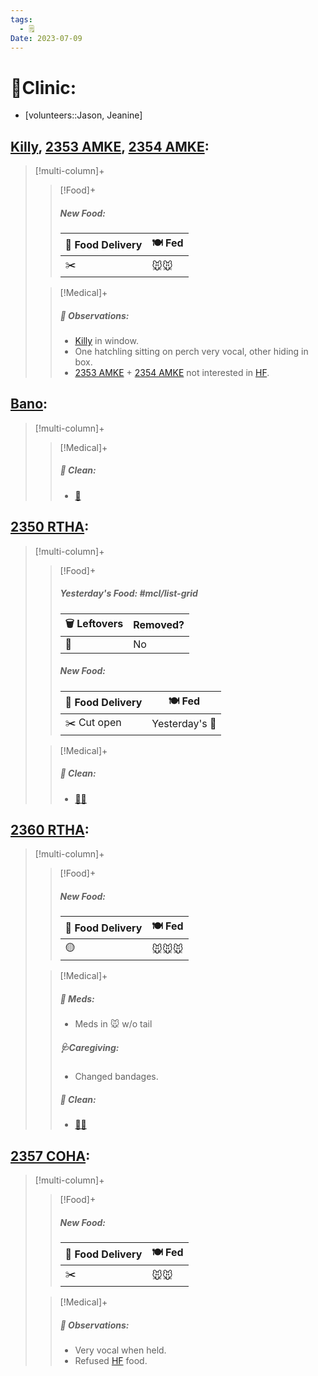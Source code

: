 ```yaml
---
tags:
  - 🗒️
Date: 2023-07-09
---
```


# 🏥Clinic:
- [volunteers::Jason, Jeanine]

## [Killy](../RARE%20Birds/Ed%20Birds/Killy.md), [2353 AMKE](../RARE%20Birds/2353%20AMKE.md), [2354 AMKE](../RARE%20Birds/2354%20AMKE.md):
> [!multi-column]+
>
>> [!Food]+
>> ##### New Food:
>> |🚚 Food Delivery| 🍽️ Fed|
>> |---|---|
>>|✂️|🐭🐭
>
>> [!Medical]+
>> ##### 🔭 Observations:
>> - [Killy](../RARE%20Birds/Ed%20Birds/Killy.md) in window.
>> - One hatchling sitting on perch very vocal, other hiding in box.
>> - [2353 AMKE](../RARE%20Birds/2353%20AMKE.md) + [2354 AMKE](../RARE%20Birds/2354%20AMKE.md) not interested in [HF](../Admin/Codes/Handfed.md).

## [Bano](../RARE%20Birds/Ed%20Birds/Bano.md):
> [!multi-column]+
>
>> [!Medical]+
>>##### 🫧 Clean:
>> - [🧽](../Admin/Codes/Scrubbed%20cage.md)

## [2350 RTHA](../RARE%20Birds/2350%20RTHA.md):
> [!multi-column]+
>
>> [!Food]+
>> ##### Yesterday's Food: #mcl/list-grid
>> |🗑️ Leftovers| Removed?
>> |---|---|
>>|🐀|No
>>
>> ##### New Food:
>> |🚚 Food Delivery| 🍽️ Fed|
>> |---|---|
>>|✂️ Cut open|Yesterday's 🐀
>
>> [!Medical]+
>>##### 🫧 Clean:
>> - [🧼➗](../Admin/Codes/Cleaned%20with%20divider.md)

## [2360 RTHA](../RARE%20Birds/2360%20RTHA.md):
> [!multi-column]+
>
>> [!Food]+
>> ##### New Food:
>> |🚚 Food Delivery| 🍽️ Fed|
>> |---|---|
>>|🟡|🐭🐭🐭
>
>> [!Medical]+
>> ##### 💊 Meds:
>> - Meds in 🐭 w/o tail
>>
>> ##### 🩺Caregiving:
>> - Changed bandages.
>>
>>##### 🫧 Clean:
>> - [🧼➗](../Admin/Codes/Cleaned%20with%20divider.md)

## [2357 COHA](../RARE%20Birds/2357%20COHA.md):
> [!multi-column]+
>
>> [!Food]+
>> ##### New Food:
>> |🚚 Food Delivery| 🍽️ Fed|
>> |---|---|
>>|✂️|🐭🐭
>
>> [!Medical]+
>> ##### 🔭 Observations:
>> - Very vocal when held.
>> - Refused [HF](../Admin/Codes/Handfed.md) food.


